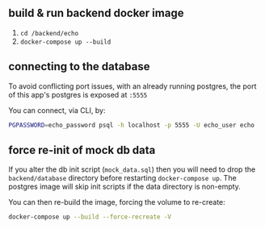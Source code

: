 ## build & run backend docker image

1. `cd /backend/echo`
2. `docker-compose up --build`

## connecting to the database

To avoid conflicting port issues, with an already running postgres, the port of this app's postgres is exposed at `:5555`

You can connect, via CLI, by:

```sh
PGPASSWORD=echo_password psql -h localhost -p 5555 -U echo_user echo
```

## force re-init of mock db data

If you alter the db init script (`mock_data.sql`) then you will need to drop the `backend/database` directory before restarting `docker-compose up`. The postgres image will skip init scripts if the data directory is non-empty.

You can then re-build the image, forcing the volume to re-create:

```sh
docker-compose up --build --force-recreate -V
```